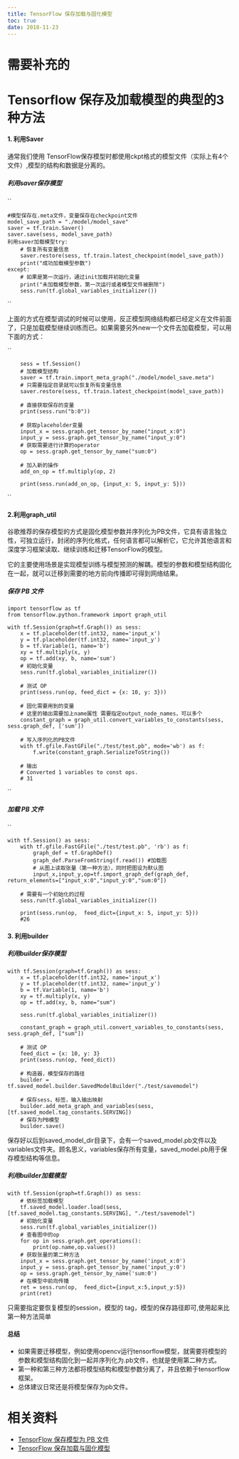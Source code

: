 ```yaml
---
title: TensorFlow 保存加载与固化模型
toc: true
date: 2018-11-23
---
```

# 需要补充的



# Tensorflow 保存及加载模型的典型的3种方法




#### 1. 利用Saver

通常我们使用 TensorFlow保存模型时都使用ckpt格式的模型文件（实际上有4个文件）,模型的结构和数据是分离的。

##### 利用saver保存模型

``

```
#模型保存在.meta文件，变量保存在checkpoint文件
model_save_path = "./model/model_save"
saver = tf.train.Saver()
saver.save(sess, model_save_path)
利用saver加载模型try:
    # 恢复所有变量信息
    saver.restore(sess, tf.train.latest_checkpoint(model_save_path))
    print("成功加载模型参数")
except:
    # 如果是第一次运行，通过init加载并初始化变量
    print("未加载模型参数，第一次运行或者模型文件被删除")
    sess.run(tf.global_variables_initializer())
```

``

上面的方式在模型调试的时候可以使用，反正模型网络结构都已经定义在文件前面了，只是加载模型继续训练而已。如果需要另外new一个文件去加载模型，可以用下面的方式：

``

```
    sess = tf.Session()
    # 加载模型结构
    saver = tf.train.import_meta_graph("./model/model_save.meta")
    # 只需要指定目录就可以恢复所有变量信息
    saver.restore(sess, tf.train.latest_checkpoint(model_save_path))

    # 直接获取保存的变量
    print(sess.run("b:0"))

    # 获取placeholder变量
    input_x = sess.graph.get_tensor_by_name("input_x:0")
    input_y = sess.graph.get_tensor_by_name("input_y:0")
    # 获取需要进行计算的operator
    op = sess.graph.get_tensor_by_name("sum:0")

    # 加入新的操作
    add_on_op = tf.multiply(op, 2)

    print(sess.run(add_on_op, {input_x: 5, input_y: 5}))
```

``

#### 2.利用graph_util

谷歌推荐的保存模型的方式是固化模型参数并序列化为PB文件，它具有语言独立性，可独立运行，封闭的序列化格式，任何语言都可以解析它，它允许其他语言和深度学习框架读取、继续训练和迁移TensorFlow的模型。

它的主要使用场景是实现模型训练与模型预测的解耦。模型的参数和模型结构固化在一起，就可以迁移到需要的地方前向传播即可得到网络结果。

##### 保存 PB 文件


```
import tensorflow as tf
from tensorflow.python.framework import graph_util

with tf.Session(graph=tf.Graph()) as sess:
    x = tf.placeholder(tf.int32, name='input_x')
    y = tf.placeholder(tf.int32, name='input_y')
    b = tf.Variable(1, name='b')
    xy = tf.multiply(x, y)
    op = tf.add(xy, b, name='sum')
    # 初始化变量
    sess.run(tf.global_variables_initializer())

    # 测试 OP
    print(sess.run(op, feed_dict = {x: 10, y: 3}))

    # 固化需要用到的变量
    # 这里的输出需要加上name属性 需要指定output_node_names，可以多个
    constant_graph = graph_util.convert_variables_to_constants(sess, sess.graph_def, ['sum'])

    # 写入序列化的PB文件
    with tf.gfile.FastGFile("./test/test.pb", mode='wb') as f:
        f.write(constant_graph.SerializeToString())

    # 输出
    # Converted 1 variables to const ops.
    # 31
```

``

##### 加载 PB 文件

``

```
with tf.Session() as sess:
    with tf.gfile.FastGFile("./test/test.pb", 'rb') as f:
        graph_def = tf.GraphDef()
        graph_def.ParseFromString(f.read()) #加载图
        # 从图上读取张量（第一种方法），同时把图设为默认图
        input_x,input_y,op=tf.import_graph_def(graph_def, return_elements=["input_x:0","input_y:0","sum:0"])

    # 需要有一个初始化的过程
    sess.run(tf.global_variables_initializer())

    print(sess.run(op,  feed_dict={input_x: 5, input_y: 5}))
    #26
```

#### 3. 利用builder

##### 利用builder保存模型


```
with tf.Session(graph=tf.Graph()) as sess:
    x = tf.placeholder(tf.int32, name='input_x')
    y = tf.placeholder(tf.int32, name='input_y')
    b = tf.Variable(1, name='b')
    xy = tf.multiply(x, y)
    op = tf.add(xy, b, name="sum")

    sess.run(tf.global_variables_initializer())

    constant_graph = graph_util.convert_variables_to_constants(sess, sess.graph_def, ["sum"])

    # 测试 OP
    feed_dict = {x: 10, y: 3}
    print(sess.run(op, feed_dict))

    # 构造器，模型保存的路径
    builder = tf.saved_model.builder.SavedModelBuilder("./test/savemodel")

    # 保存sess，标签，输入输出映射
    builder.add_meta_graph_and_variables(sess, [tf.saved_model.tag_constants.SERVING])
    # 保存为PB模型
    builder.save()
```


保存好以后到saved_model_dir目录下，会有一个saved_model.pb文件以及variables文件夹。顾名思义，variables保存所有变量，saved_model.pb用于保存模型结构等信息。

##### 利用builder加载模型


```
with tf.Session(graph=tf.Graph()) as sess:
    # 依标签加载模型
    tf.saved_model.loader.load(sess, [tf.saved_model.tag_constants.SERVING], "./test/savemodel")
    # 初始化变量
    sess.run(tf.global_variables_initializer())
    # 查看图中的op
    for op in sess.graph.get_operations():
        print(op.name,op.values())
    # 获取张量的第二种方法
    input_x = sess.graph.get_tensor_by_name('input_x:0')
    input_y = sess.graph.get_tensor_by_name('input_y:0')
    op = sess.graph.get_tensor_by_name('sum:0')
    # 在模型中前向传播
    ret = sess.run(op,  feed_dict={input_x:5,input_y:5})
    print(ret)
```


只需要指定要恢复模型的session，模型的 tag，模型的保存路径即可,使用起来比第一种方法简单

#### 总结

- 如果需要迁移模型，例如使用opencv运行tensorflow模型，就需要将模型的参数和模型结构固化到一起并序列化为.pb文件，也就是使用第二种方式。
- 第一种和第三种方法都将模型结构和模型参数分离了，并且依赖于tensorflow框架。
- 总体建议日常还是将模型保存为pb文件。




# 相关资料

- [TensorFlow 保存模型为 PB 文件](https://zhuanlan.zhihu.com/p/32887066)
- [TensorFlow 保存加载与固化模型](https://me.aimao.co/2018/05/tensorflow-save-load-frezen-model/)
